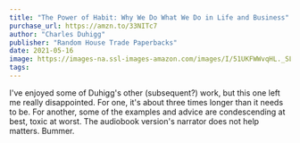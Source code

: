 ```yaml
---
title: "The Power of Habit: Why We Do What We Do in Life and Business"
purchase_url: https://amzn.to/33NITc7
author: "Charles Duhigg"
publisher: "Random House Trade Paperbacks"
date: 2021-05-16
image: https://images-na.ssl-images-amazon.com/images/I/51UKFWWvqHL._SL75_.jpg
tags:
---
```


I've enjoyed some of Duhigg's other (subsequent?) work, but this one left me
really disappointed. For one, it's about three times longer than it needs to
be. For another, some of the examples and advice are condescending at best,
toxic at worst. The audiobook version's narrator does not help matters.
Bummer.
